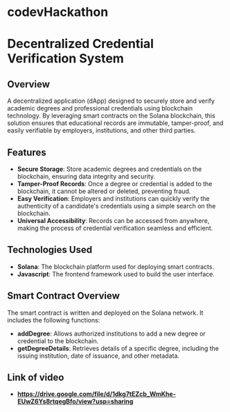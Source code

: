 # codevHackathon
# Decentralized Credential Verification System

## Overview

A decentralized application (dApp) designed to securely store and verify academic degrees and professional credentials using blockchain technology. By leveraging smart contracts on the Solana blockchain, this solution ensures that educational records are immutable, tamper-proof, and easily verifiable by employers, institutions, and other third parties.

## Features

- **Secure Storage**: Store academic degrees and credentials on the blockchain, ensuring data integrity and security.
- **Tamper-Proof Records**: Once a degree or credential is added to the blockchain, it cannot be altered or deleted, preventing fraud.
- **Easy Verification**: Employers and institutions can quickly verify the authenticity of a candidate's credentials using a simple search on the blockchain.
- **Universal Accessibility**: Records can be accessed from anywhere, making the process of credential verification seamless and efficient.

## Technologies Used

- **Solana**: The blockchain platform used for deploying smart contracts.
- **Javascript**: The frontend framework used to build the user interface.

## Smart Contract Overview

The smart contract is written and deployed on the Solana network. It includes the following functions:

- **addDegree**: Allows authorized institutions to add a new degree or credential to the blockchain.
- **getDegreeDetails**: Retrieves details of a specific degree, including the issuing institution, date of issuance, and other metadata.

## Link of video
- **https://drive.google.com/file/d/1dkg7tEZcb_WmKhe-EUwZ6Ys8rtqegBfo/view?usp=sharing**
